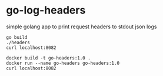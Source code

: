 # go-log-headers
simple golang app to print request headers to stdout json logs

```
go build
./headers
curl localhost:8082
```

```
docker build -t go-headers:1.0 .
docker run --name go-headers go-headers:1.0
curl localhost:8082
```